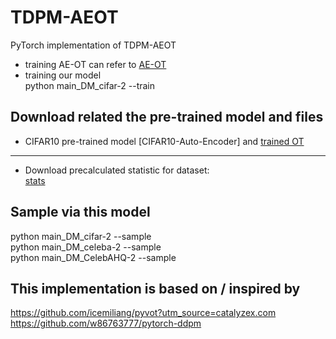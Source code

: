 # TDPM-AEOT
PyTorch implementation of TDPM-AEOT   
* training AE-OT can refer to [AE-OT](https://github.com/icemiliang/pyvot?utm_source=catalyzex.com  )  
* training our model   
python main_DM_cifar-2    --train

## Download related the pre-trained model and files
* CIFAR10 pre-trained model
[CIFAR10-Auto-Encoder] and [trained OT](https://drive.google.com/drive/folders/1gqoRFw6xBwMPBwbhim0wB4M9Skc1UJMg)
****    
* Download precalculated statistic for dataset:  
[stats](https://drive.google.com/drive/folders/1_6dj0O20vXyW4rAAL97D-41rbfMy_BDd)

## Sample via this model
python main_DM_cifar-2    --sample  
python main_DM_celeba-2    --sample  
python main_DM_CelebAHQ-2    --sample

## This implementation is based on / inspired by
https://github.com/icemiliang/pyvot?utm_source=catalyzex.com  
https://github.com/w86763777/pytorch-ddpm
